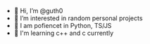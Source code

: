 - 👋 Hi, I’m @guth0
- 👀 I’m interested in random personal projects
- 🧠 I am pofiencet in Python, TS/JS
- 🌱 I'm learning c++ and c currently
